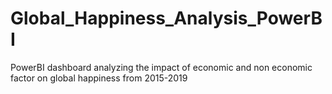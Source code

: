 # Global_Happiness_Analysis_PowerBI
PowerBI dashboard analyzing the impact of economic and non economic factor on global happiness from 2015-2019
